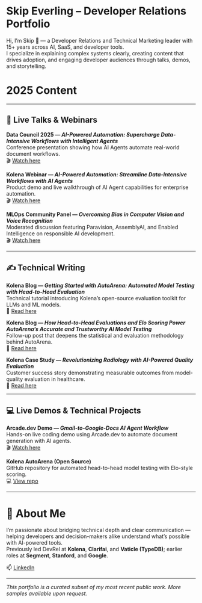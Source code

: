 # Skip Everling – Developer Relations Portfolio

Hi, I’m Skip 👋 — a Developer Relations and Technical Marketing leader with 15+ years across AI, SaaS, and developer tools.  
I specialize in explaining complex systems clearly, creating content that drives adoption, and engaging developer audiences through talks, demos, and storytelling.


# 2025 Content
---

## 🎥 Live Talks & Webinars

**Data Council 2025 — _AI-Powered Automation: Supercharge Data-Intensive Workflows with Intelligent Agents_**  
Conference presentation showing how AI Agents automate real-world document workflows.  
🎬 [Watch here](https://www.datacouncil.ai/talks25/ai-powered-automation-supercharge-data-intensive-workflows-with-intelligent-agents)

**Kolena Webinar — _AI-Powered Automation: Streamline Data-Intensive Workflows with AI Agents_**  
Product demo and live walkthrough of AI Agent capabilities for enterprise automation.  
🎬 [Watch here](https://www.youtube.com/watch?v=2NRJQqVKt2c)

**MLOps Community Panel — _Overcoming Bias in Computer Vision and Voice Recognition_**  
Moderated discussion featuring Paravision, AssemblyAI, and Enabled Intelligence on responsible AI development.  
🎬 [Watch here](https://home.mlops.community/public/videos/overcoming-bias-in-computer-vision-and-voice-recognition)

---

## ✍️ Technical Writing

**Kolena Blog — _Getting Started with AutoArena: Automated Model Testing with Head-to-Head Evaluation_**  
Technical tutorial introducing Kolena’s open-source evaluation toolkit for LLMs and ML models.  
📖 [Read here](https://www.kolena.com/blog/getting-started-with-autoarena-automated-model-testing-with-head-to-head-evaluation)

**Kolena Blog — _How Head-to-Head Evaluations and Elo Scoring Power AutoArena’s Accurate and Trustworthy AI Model Testing_**  
Follow-up post that deepens the statistical and evaluation methodology behind AutoArena.  
📖 [Read here](https://www.kolena.com/blog/how-head-to-head-evaluations-and-elo-scoring-power-autoarenas-accurate-and-trustworthy-ai-model-testing)

**Kolena Case Study — _Revolutionizing Radiology with AI-Powered Quality Evaluation_**  
Customer success story demonstrating measurable outcomes from model-quality evaluation in healthcare.  
📖 [Read here](https://www.kolena.com/blog/revolutionizing-radiology-a-case-study/)

---

## 💻 Live Demos & Technical Projects

**Arcade.dev Demo — _Gmail-to-Google-Docs AI Agent Workflow_**  
Hands-on live coding demo using Arcade.dev to automate document generation with AI agents.  
🎬 [Watch here](https://www.loom.com/share/11c6278aa8a843f09f3ff2fbd4657e55?sid=c5110753-03e9-4f14-bee3-aec632c25e67)

**Kolena AutoArena (Open Source)**  
GitHub repository for automated head-to-head model testing with Elo-style scoring.  
💻 [View repo](https://github.com/kolenaIO/autoarena)

---

# 🧠 About Me

I’m passionate about bridging technical depth and clear communication — helping developers and decision-makers alike understand what’s possible with AI-powered tools.  
Previously led DevRel at **Kolena**, **Clarifai**, and **Vaticle (TypeDB)**; earlier roles at **Segment**, **Stanford**, and **Google**.

📫 [LinkedIn](https://www.linkedin.com/in/everling)

---

_This portfolio is a curated subset of my most recent public work. More samples available upon request._

